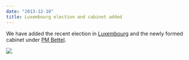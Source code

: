 ```yaml
---
date: "2013-12-10"
title: Luxembourg election and cabinet added
---
```


We have added the recent election in 
[Luxembourg](http://dev.parlgov.org/data/lux/election-parliament/2013-10-20/) and
the newly formed cabinet under [PM Bettel](http://dev.parlgov.org/data/lux/cabinet-party/2013-12-04/).

![](/images/parliament-european-union.jpg)
